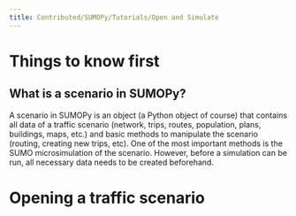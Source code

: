 ```yaml
---
title: Contributed/SUMOPy/Tutorials/Open and Simulate
---
```


# Things to know first

## What is a scenario in SUMOPy?

A scenario in SUMOPy is an object (a Python object of course) that
contains all data of a traffic scenario (network, trips, routes,
population, plans, buildings, maps, etc.) and basic methods to
manipulate the scenario (routing, creating new trips, etc). One of the
most important methods is the SUMO microsimulation of the scenario.
However, before a simulation can be run, all necessary data needs to be
created beforehand.

# Opening a traffic scenario